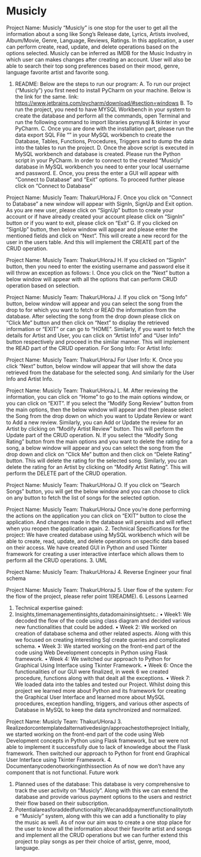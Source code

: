 # Musicly
Project Name: Musicly
“Musicly” is one stop for the user to get all the information about a song like Song’s Release date, Lyrics, Artists involved, Album/Movie, Genre, Language, Reviews, Ratings. In this application, a user can perform create, read, update, and delete operations based on the options selected. Musicly can be inferred as IMDB for the Music Industry in which user can makes changes after creating an account. User will also be able to search their top song preferences based on their mood, genre, language favorite artist and favorite song.
1. README:
Below are the steps to run our program:
A. To run our project (“Musicly”) you first need to install PyCharm on your machine.
Below is the link for the same.
link: https://www.jetbrains.com/pycharm/download/#section=windows
B. To run the project, you need to have MYSQL Workbench in your system to create the database and perform all the commands, open Terminal and run the following command to import libraries pymysql & tkinter in your PyCharm.
C. Once you are done with the installation part, please run the data export SQL File “” in your MySQL workbench to create the Database, Tables, Functions, Procedures, Triggers and to dump the data into the tables to run the project.
D. Once the above script is executed in MySQL workbench and database is created. Please run the Python script in your PyCharm. In order to connect to the created “Musicly” database in MySQL workbench you need to enter your local username and password.
E. Once, you press the enter a GUI will appear with “Connect to Database” and “Exit” options. To proceed further please click on “Connect to Database”
   
Project Name: Musicly Team: ThakurUHoraJ
F. Once you click on “Connect to Database” a new window will appear with SignIn, SignUp and Exit option. As you are new user, please click on “SignUp” button to create your account or if have already created your account please click on “SignIn” button or if you want to exit, please click on “Exit”
 G. If you clicked on “SignUp” button, then below window will appear and please enter the mentioned fields and click on “Next”. This will create a new record for the user in the users table. And this will implement the CREATE part of the CRUD operation.
 
Project Name: Musicly Team: ThakurUHoraJ
H. If you clicked on “SignIn” button, then you need to enter the existing username and password else it will throw an exception as follows:
 I. Once you click on the “Next” button a below window will appear with all the options that can perform CRUD operation based on selection.
 
Project Name: Musicly Team: ThakurUHoraJ
J. If you click on “Song Info” button, below window will appear and you can select the song from the drop to for which you want to fetch or READ the information from the database. After selecting the song from the drop down please click on “Click Me” button and then click on “Next” to display the retrieved information or “EXIT” or can go to “HOME”. Similarly, if you want to fetch the details for Artist and User, you can click on “Artist Info” and “User Info” button respectively and proceed in the similar manner. This will implement the READ part of the CRUD operation.
For Song Info:
 For Artist Info:
 
Project Name: Musicly Team: ThakurUHoraJ
For User Info:
 K. Once you click “Next” button, below window will appear that will show the data retrieved from the database for the selected song. And similarly for the User Info and Artist Info.
 
Project Name: Musicly Team: ThakurUHoraJ
L. M.
After reviewing the information, you can click on “Home” to go to the main options window, or you can click on “EXIT”.
If you select the “Modify Song Review” button from the main options, then the below window will appear and then please select the Song from the drop down on which you want to Update Review or want to Add a new review. Similarly, you can Add or Update the review for an Artist by clicking on “Modify Artist Review” button. This will perform the Update part of the CRUD operation.
 N.
If you select the “Modify Song Rating” button from the main options and you want to delete the rating for a song, a below window will appear and you can select the song from the drop down and click on “Click Me” button and then click on “Delete Rating” button. This will delete the rating for the selected song. Similarly, you can delete the rating for an Artist by clicking on “Modify Artist Rating”. This will perform the DELETE part of the CRUD operation.

Project Name: Musicly Team: ThakurUHoraJ
 O. If you click on “Search Songs” button, you will get the below window and you can choose to click on any button to fetch the list of songs for the selected option.
 
Project Name: Musicly Team: ThakurUHoraJ
Once you’re done performing the actions on the application you can click on “EXIT” button to close the application. And changes made in the database will persists and will reflect when you reopen the application again.
2. Technical Specifications for the project:
We have created database using MySQL workbench which will be able to create, read, update, and delete operations on specific data based on their access. We have created GUI in Python and used Tkinter framework for creating a user interactive interface which allows them to perform all the CRUD operations.
3. UML
  
Project Name: Musicly Team: ThakurUHoraJ
4. Reverse Engineer your final schema
  
Project Name: Musicly Team: ThakurUHoraJ
5. User flow of the system:
  For the flow of the project, please refer point 1(README).
6. Lessons Learned
1. Technical expertise gained:
2. Insights,timemanagementinsights,datadomaininsightsetc.:
• Week1: We decoded the flow of the code using class diagram and decided various new
functionalities that could be added.
• Week 2: We worked on creation of database schema and other related aspects.
Along with this we focused on creating interesting Sql create queries and complicated schema.
• Week 3: We started working on the front-end part of the code using Web Development
concepts in Python using Flask framework.
• Week 4: We switched our approach to Python for Graphical Using Interface using Tkinter
Framework.
• Week 6: Once the functionalities of our GUI were finalized, in week 6 we created procedure,
functions along with that dealt all the exceptions.
• Week 7: We loaded data into the tables and tested our Project.
  Whilst doing this project we learned more about Python and its framework for creating the Graphical User Interface and learned more about MySQL procedures, exception handling, triggers, and various other aspects of Database in MySQL to keep the data synchronized and normalized.
 
Project Name: Musicly Team: ThakurUHoraJ
 3. Realizedorcontemplatedalternativedesign/approachestotheproject
Initially, we started working on the front-end part of the code using Web Development concepts in Python using Flask framework, but we were not able to implement it successfully due to lack of knowledge about the Flask framework.
Then switched our approach to Python for front end Graphical User Interface using Tkinter Framework.
4. Documentanycodenotworkinginthissection
As of now we don’t have any component that is not functional.
  Future work
 1. Planned uses of the database:
  This database is very comprehensive to track the user activity on ‘’Musicly”. Along with this we can extend the database and provide various payment options to the users and restrict their flow based on their subscription.
 2. Potentialareasforaddedfunctionality:Wecanaddpaymentfunctionalitytothe ‘’Musicly” system, along with this we can add a functionality to play the music as well. As of now our aim was to create a one stop place for the user to know all the information about their favorite artist and songs and implement all the CRUD operations but we can further extend this project to play songs as per their choice of artist, genre, mood, language.


